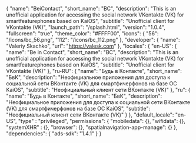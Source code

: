{
  "name": "BeiContact",
  "short_name": "BC",
  "description": "This is an unofficial application for accessing the social network VKontakte (VK) for smartfeaturephones based on KaiOS",
  "subtitle": "Unofficial client for VKontakte (VK)",
  "launch_path": "/splash.html",
  "version": "1.0.4",
  "fullscreen": "true",
  "theme_color": "#FFFF00",
  "icons": {
    "56": "/icons/bc_56.png",
    "112": "/icons/bc_112.png"
  },
  "developer": {
    "name": "Valeriy Skachko",
    "url": "https://valesk.com"
  },
  "locales": {
  "en-US": {
	"name": "Be in Contact",
	"short_name": "BC",
	"description": "This is an unofficial application for accessing the social network VKontakte (VK) for smartfeaturephones based on KaiOS",
	"subtitle": "Unofficial client for VKontakte (VK)"
    },
    "ru-RU": {
	"name": "Будь в Контакте",
	"short_name": "БвК",
	"description": "Неофициальное приложения для доступа к социальной сети ВКонтакте (VK) для смартфичерфонов на базе ОС KaiOS",
	"subtitle": "Неофициальный клиент сети ВКонтакте (VK)"
  },
    "ru": {
	"name": "Будь в Контакте",
	"short_name": "БвК",
	"description": "Неофициальное приложения для доступа к социальной сети ВКонтакте (VK) для смартфичерфонов на базе ОС KaiOS",
	"subtitle": "Неофициальный клиент сети ВКонтакте (VK)"
  }
  },
  "default_locale": "en-US",
  "type" : "privileged",
  "permissions": {
  "mobiledata": {},
  "wifidata": {},
  "systemXHR" : {},
  "browser": {},
  "spatialnavigation-app-manage": {}
},
"dependencies": { "ads-sdk": "1.4.1" }
}

